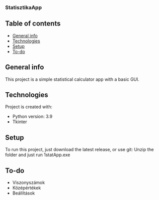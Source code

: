 ### StatisztikaApp

## Table of contents
* [General info](#general-info)
* [Technologies](#technologies)
* [Setup](#setup)
* [To-do](#to-do)

## General info
This project is a simple statistical calculator app with a basic GUI.
	
## Technologies
Project is created with:
* Python version: 3.9
* Tkinter
	
## Setup
To run this project, just download the latest release, or use git:
Unzip the folder and just run 1statApp.exe

## To-do
* Viszonyszámok
* Középértékek
* Beállítások
